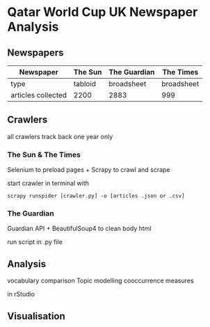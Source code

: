 # Qatar World Cup UK Newspaper Analysis

## Newspapers

Newspaper | The Sun | The Guardian | The Times
--- | --- | --- | --- 
type | tabloid | broadsheet | broadsheet
articles collected | 2200 | 2883 | 999

## Crawlers

all crawlers track back one year only

### The Sun & The Times

Selenium to preload pages + Scrapy to crawl and scrape

start crawler in terminal with 

````
scrapy runspider [crawler.py] -o [articles .json or .csv]
````

### The Guardian

Guardian API + BeautifulSoup4 to clean body html

run script in .py file

## Analysis

vocabulary comparison
Topic modelling
cooccurrence measures

in rStudio

## Visualisation





